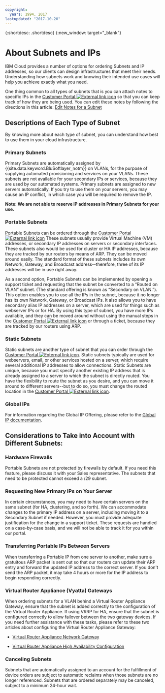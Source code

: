 ```yaml
---
copyright:
  years: 1994, 2017
lastupdated: "2017-10-20"
---
```

{:shortdesc: .shortdesc}
{:new_window: target="_blank"}

# About Subnets and IPs

IBM Cloud provides a number of options for ordering Subnets and IP addresses, so our clients can design infrastructures that meet their needs. Understanding how subnets work and knowing their intended use cases will help you achieve exactly what you need.

One thing common to all types of subnets that is you can attach notes to specific IPs in the [Customer Portal ![External link icon](../../icons/launch-glyph.svg "External link icon")](https://control.softlayer.com/) so that you can keep track of how they are being used. You can edit these notes by following the directions in this article: [Edit Notes for a Subnet](edit-notes.html)

## Descriptions of Each Type of Subnet 

By knowing more about each type of subnet, you can understand how best to use them in your cloud infrastructure.

### Primary Subnets

Primary Subnets are automatically assigned by {{site.data.keyword.BluSoftlayer_notm}} on VLANs, for the purpose of supplying automated provisioning and services on your VLANs. These subnets are not available for your secondary IPs or services, because they are used by our automated systems. Primary subnets are assigned to new servers automatically. If you try to use them on your servers, you may cause an IP conflict, in which case you will be required to remove the IP.

**Note: We are not able to reserve IP addresses in Primary Subnets for your use.**

### Portable Subnets

Portable Subnets can be ordered through the [Customer Portal ![External link icon](../../icons/launch-glyph.svg "External link icon")](https://control.softlayer.com/) These subnets usually provide Virtual Machine (VM) addresses, or secondary IP addresses on servers or secondary interfaces. These subnets also would be used for cluster or HA IP addresses, because they are tracked by our routers by means of ARP. They can be moved around easily. The standard format of these subnets includes its own Network, Gateway, and Broadcast address--therefore, three of its IP addresses will be in use right away.

As a second option, Portable Subnets can be implemented by opening a support ticket and requesting that the subnet be converted to a “Routed on VLAN” subnet. (The standard offering is known as “Secondary on VLAN.”). This option enables you to use all the IPs in the subnet, because it no longer has its own Network, Gateway, or Broadcast IPs. It also allows you to have secondary alias IP addresses on a server, which are used for things such as webserver IPs or for HA. By using this type of subnet, you have more IPs available, and they can be moved around without using the manual steps in the [Customer Portal ![External link icon](../../icons/launch-glyph.svg "External link icon")](https://control.softlayer.com/) or through a ticket, because they are tracked by our routers using ARP.

### Static Subnets

Static subnets are another type of subnet that you can order through the [Customer Portal ![External link icon](../../icons/launch-glyph.svg "External link icon")](https://control.softlayer.com/). Static subnets typically are used for webservers, email, or other services hosted on a server, which require several additional IP addresses to allow connections. Static Subnets are unique, because you must specify another existing IP address that is already assigned to a server to which the subnet is directly routed. You have the flexibility to route the subnet as you desire, and you can move it around to different servers--but to do so, you must change the routed location in the [Customer Portal ![External link icon](../../icons/launch-glyph.svg "External link icon")](https://control.softlayer.com/).

### Global IPs

For information regarding the Global IP Offering, please refer to the [Global IP documentation](about-global-ip.html).

## Considerations to Take into Account with Different Subnets:

### Hardware Firewalls

Portable Subnets are not protected by firewalls by default. If you need this feature, please discuss it with your Sales representative. The subnets that need to be protected cannot exceed a /29 subnet.

### Requesting New Primary IPs on Your Server

In certain circumstances, you may need to have certain servers on the same subnet (for HA, clustering, and so forth). We can accommodate changes to the primary IP address on a server, including moving it to a Secondary Subnet if needed. However, you must provide adequate justification for the change in a support ticket. These requests are handled on a case-by-case basis, and we will not be able to track it for you within our portal.

### Transferring Portable IPs Between Servers

When transferring a Portable IP from one server to another, make sure a gratuitous ARP packet is sent out so that our routers can update their ARP entry and forward the updated IP address to the correct server. If you don't send the ARP packet, it may take 4 hours or more for the IP address to begin responding correctly.

### Virtual Router Appliance (Vyatta) Gateways

When ordering subnets for a VLAN behind a Virtual Router Appliance Gateway, ensure that the subnet is added correctly to the configuration of the Virtual Router Appliance. If using VRRP for HA, ensure that the subnet is configured correctly to allow failover between the two gateway devices. If you need further assistance with these tasks, please refer to these two articles about configuring the Virtual Router Appliance Gateway:

 * [Virtual Router Appliance Network Gateway](../virtual-router-appliance/manage-vlans.html)

 * [Virtual Router Appliance High Availability Configuration](../virtual-router-appliance/vrrp.html)
 
 
 ### Canceling Subnets
 
Subnets that are automatically assigned to an account for the fulfillment of device orders are subject to automatic reclaims when those subnets are no longer referenced. Subnets that are ordered separately may be canceled, subject to a minimum 24-hour wait.
